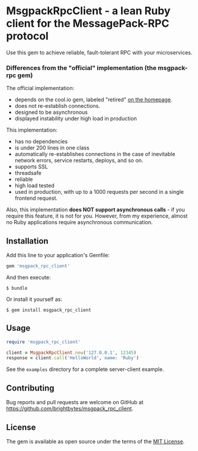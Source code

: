 # MsgpackRpcClient - a lean Ruby client for the MessagePack-RPC protocol

Use this gem to achieve reliable, fault-tolerant RPC with your microservices.

### Differences from the "official" implementation (the msgpack-rpc gem)

The official implementation:

* depends on the cool.io gem, labeled "retired" [on the homepage](https://coolio.github.io).
* does not re-establish connections.
* designed to be asynchronous
* displayed instability under high load in production

This implementation:

* has no dependencies
* is under 200 lines in one class
* automatically re-establishes connections in the case of inevitable network errors, service restarts, deploys, and so on.
* supports SSL
* threadsafe
* reliable
* high load tested
* used in production, with up to a 1000 requests per second in a single frontend request.

Also, this implementation **does NOT support asynchronous calls** - if you require this feature, it is not for you. However, from my experience, almost no Ruby applications require asynchronous communication.

## Installation

Add this line to your application's Gemfile:

```ruby
gem 'msgpack_rpc_client'
```

And then execute:

    $ bundle

Or install it yourself as:

    $ gem install msgpack_rpc_client

## Usage

``` ruby
require 'msgpack_rpc_client'

client = MsgpackRpcClient.new('127.0.0.1', 12345)
response = client.call('HelloWorld', name: 'Ruby')
```

See the `examples` directory for a complete server-client example.

## Contributing

Bug reports and pull requests are welcome on GitHub at https://github.com/brightbytes/msgpack_rpc_client.


## License

The gem is available as open source under the terms of the [MIT License](http://opensource.org/licenses/MIT).

